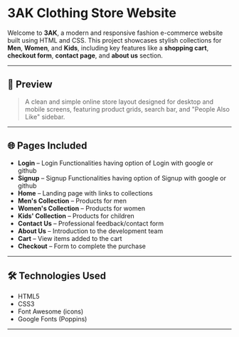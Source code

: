 # 3AK Clothing Store Website

Welcome to **3AK**, a modern and responsive fashion e-commerce website built using HTML and CSS. This project showcases stylish collections for **Men**, **Women**, and **Kids**, including key features like a **shopping cart**, **checkout form**, **contact page**, and **about us** section.

---

## 📸 Preview

> A clean and simple online store layout designed for desktop and mobile screens, featuring product grids, search bar, and "People Also Like" sidebar.

---

## 🌐 Pages Included

- **Login** – Login Functionalities having option of Login with google or github
- **Signup** –  Signup Functionalities having option of Signup with google or github
- **Home** – Landing page with links to collections
- **Men's Collection** – Products for men
- **Women's Collection** – Products for women
- **Kids' Collection** – Products for children
- **Contact Us** – Professional feedback/contact form
- **About Us** – Introduction to the development team
- **Cart** – View items added to the cart
- **Checkout** – Form to complete the purchase

---

## 🛠️ Technologies Used

- HTML5  
- CSS3  
- Font Awesome (icons)  
- Google Fonts (Poppins)

---
